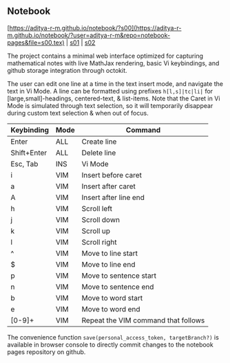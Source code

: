 ## Notebook
[https://aditya-r-m.github.io/notebook/?s00](https://aditya-r-m.github.io/notebook/?user=aditya-r-m&repo=notebook-pages&file=s00.tex) | [s01](https://aditya-r-m.github.io/notebook/?user=aditya-r-m&repo=notebook-pages&file=s01.tex) | [s02](https://aditya-r-m.github.io/notebook/?user=aditya-r-m&repo=notebook-pages&file=s02.tex)

The project contains a minimal web interface optimized for capturing mathematical notes with live MathJax rendering, basic Vi keybindings, and github storage integration through octokit.

The user can edit one line at a time in the text insert mode, and navigate the text in Vi Mode. A line can be formatted using prefixes `h[l,s]|tc|li|` for [large,small]-headings, centered-text, & list-items.
Note that the Caret in Vi Mode is simulated through text selection, so it will temporarily disappear during custom text selection & when out of focus.

| Keybinding | Mode | Command |
| ---------- | ---- | ------- |
| Enter | ALL | Create line |
| Shift+Enter | ALL | Delete line |
| Esc, Tab | INS | Vi Mode |
| i | VIM | Insert before caret |
| a | VIM | Insert after caret |
| A | VIM | Insert after line end |
| h | VIM | Scroll left |
| j | VIM | Scroll down |
| k | VIM | Scroll up |
| l | VIM | Scroll right |
| ^ | VIM | Move to line start |
| $ | VIM | Move to line end |
| p | VIM | Move to sentence start |
| n | VIM | Move to sentence end |
| b | VIM | Move to word start |
| e | VIM | Move to word end |
| [0-9]+ | VIM | Repeat the VIM command that follows |

The convenience function `save(personal_access_token, targetBranch?)` is available in browser console to directly commit changes to the notebook pages repository on github.
